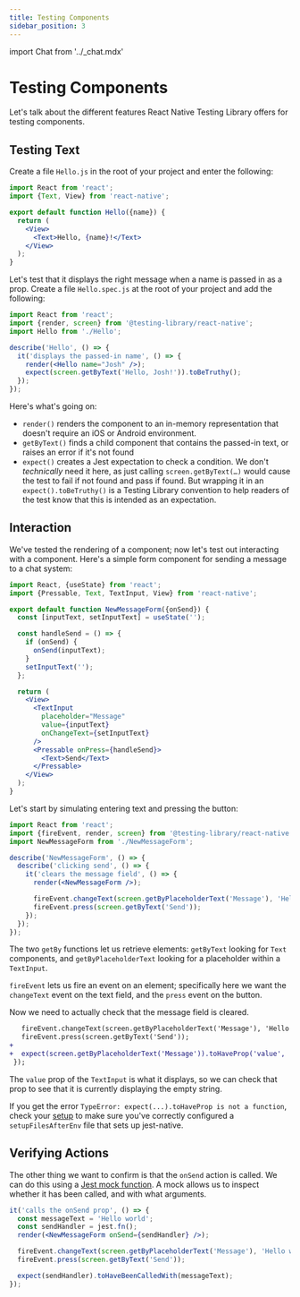 ```yaml
---
title: Testing Components
sidebar_position: 3
---
```

import Chat from '../_chat.mdx'

# Testing Components

Let's talk about the different features React Native Testing Library offers for testing components.

## Testing Text

Create a file `Hello.js` in the root of your project and enter the following:

```jsx
import React from 'react';
import {Text, View} from 'react-native';

export default function Hello({name}) {
  return (
    <View>
      <Text>Hello, {name}!</Text>
    </View>
  );
}
```

Let's test that it displays the right message when a name is passed in as a prop. Create a file `Hello.spec.js` at the root of your project and add the following:

```jsx
import React from 'react';
import {render, screen} from '@testing-library/react-native';
import Hello from './Hello';

describe('Hello', () => {
  it('displays the passed-in name', () => {
    render(<Hello name="Josh" />);
    expect(screen.getByText('Hello, Josh!')).toBeTruthy();
  });
});
```

Here's what's going on:

- `render()` renders the component to an in-memory representation that doesn't require an iOS or Android environment.
- `getByText()` finds a child component that contains the passed-in text, or raises an error if it's not found
- `expect()` creates a Jest expectation to check a condition. We don't *technically* need it here, as just calling `screen.getByText(…)` would cause the test to fail if not found and pass if found. But wrapping it in an `expect().toBeTruthy()` is a Testing Library convention to help readers of the test know that this is intended as an expectation.

## Interaction

We've tested the rendering of a component; now let's test out interacting with a component. Here's a simple form component for sending a message to a chat system:

```jsx
import React, {useState} from 'react';
import {Pressable, Text, TextInput, View} from 'react-native';

export default function NewMessageForm({onSend}) {
  const [inputText, setInputText] = useState('');

  const handleSend = () => {
    if (onSend) {
      onSend(inputText);
    }
    setInputText('');
  };

  return (
    <View>
      <TextInput
        placeholder="Message"
        value={inputText}
        onChangeText={setInputText}
      />
      <Pressable onPress={handleSend}>
        <Text>Send</Text>
      </Pressable>
    </View>
  );
}
```

Let's start by simulating entering text and pressing the button:

```jsx
import React from 'react';
import {fireEvent, render, screen} from '@testing-library/react-native';
import NewMessageForm from './NewMessageForm';

describe('NewMessageForm', () => {
  describe('clicking send', () => {
    it('clears the message field', () => {
      render(<NewMessageForm />);

      fireEvent.changeText(screen.getByPlaceholderText('Message'), 'Hello world');
      fireEvent.press(screen.getByText('Send'));
    });
  });
});
```

The two `getBy` functions let us retrieve elements: `getByText` looking for `Text` components, and `getByPlaceholderText` looking for a placeholder within a `TextInput`.

`fireEvent` lets us fire an event on an element; specifically here we want the `changeText` event on the text field, and the `press` event on the button.

Now we need to actually check that the message field is cleared.

```diff
   fireEvent.changeText(screen.getByPlaceholderText('Message'), 'Hello world');
   fireEvent.press(screen.getByText('Send'));
+
+  expect(screen.getByPlaceholderText('Message')).toHaveProp('value', '');
 });
```

The `value` prop of the `TextInput` is what it displays, so we can check that prop to see that it is currently displaying the empty string.

If you get the error `TypeError: expect(...).toHaveProp is not a function`, check your [setup](./setup.md) to make sure you've correctly configured a `setupFilesAfterEnv` file that sets up jest-native.

## Verifying Actions

The other thing we want to confirm is that the `onSend` action is called. We can do this using a [Jest mock function](https://jestjs.io/docs/mock-functions). A mock allows us to inspect whether it has been called, and with what arguments.

```jsx
it('calls the onSend prop', () => {
  const messageText = 'Hello world';
  const sendHandler = jest.fn();
  render(<NewMessageForm onSend={sendHandler} />);

  fireEvent.changeText(screen.getByPlaceholderText('Message'), 'Hello world');
  fireEvent.press(screen.getByText('Send'));

  expect(sendHandler).toHaveBeenCalledWith(messageText);
});
```

<Chat />
